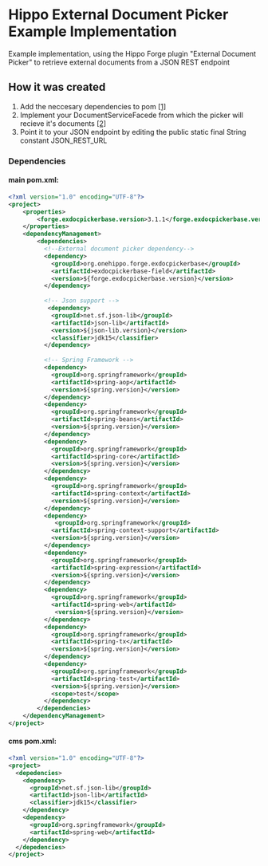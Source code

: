 # Hippo External Document Picker Example Implementation
Example implementation, using the Hippo Forge plugin "External Document Picker" to retrieve external documents from a JSON REST endpoint

## How it was created
1. Add the neccesary dependencies to pom [[1]](#1)
2. Implement your DocumentServiceFacede from which the picker will recieve it's documents [[2]](cms/src/main/java/com/incentro/externaldocumentpicker/field/DocumentServiceFacade.java)
3. Point it to your JSON endpoint by editing the public static final String constant JSON_REST_URL


### <a name="1"></a> Dependencies
#### main pom.xml:
```xml
<?xml version="1.0" encoding="UTF-8"?>
<project>
    <properties>
        <forge.exdocpickerbase.version>3.1.1</forge.exdocpickerbase.version>
    </properties>
    <dependencyManagement>
        <dependencies>
          <!--External document picker dependency-->
          <dependency>
            <groupId>org.onehippo.forge.exdocpickerbase</groupId>
            <artifactId>exdocpickerbase-field</artifactId>
            <version>${forge.exdocpickerbase.version}</version>
          </dependency>
          
          <!-- Json support -->
           <dependency>
            <groupId>net.sf.json-lib</groupId>
            <artifactId>json-lib</artifactId>
            <version>${json-lib.version}</version>
            <classifier>jdk15</classifier>
          </dependency>
          
          <!-- Spring Framework -->
          <dependency>
            <groupId>org.springframework</groupId>
            <artifactId>spring-aop</artifactId>
            <version>${spring.version}</version>
          </dependency>
          <dependency>
            <groupId>org.springframework</groupId>
            <artifactId>spring-beans</artifactId>
            <version>${spring.version}</version>
          </dependency>
          <dependency>
            <groupId>org.springframework</groupId>
            <artifactId>spring-core</artifactId>
            <version>${spring.version}</version>
          </dependency>
          <dependency>
            <groupId>org.springframework</groupId>
            <artifactId>spring-context</artifactId>
            <version>${spring.version}</version>
          </dependency>
          <dependency>
             <groupId>org.springframework</groupId>
            <artifactId>spring-context-support</artifactId>
            <version>${spring.version}</version>
          </dependency>
          <dependency>
            <groupId>org.springframework</groupId>
            <artifactId>spring-expression</artifactId>
            <version>${spring.version}</version>
          </dependency>
          <dependency>
            <groupId>org.springframework</groupId>
            <artifactId>spring-web</artifactId>
             <version>${spring.version}</version>
          </dependency>
          <dependency>
            <groupId>org.springframework</groupId>
            <artifactId>spring-tx</artifactId>
            <version>${spring.version}</version>
          </dependency>
          <dependency>
            <groupId>org.springframework</groupId>
            <artifactId>spring-test</artifactId>
            <version>${spring.version}</version>
            <scope>test</scope>
          </dependency>
        </dependencies>
    </dependencyManagement>
</project>
```
#### cms pom.xml:
```xml
<?xml version="1.0" encoding="UTF-8"?>
<project>
  <depedencies>
    <dependency>
      <groupId>net.sf.json-lib</groupId>
      <artifactId>json-lib</artifactId>
      <classifier>jdk15</classifier>
    </dependency>
    <dependency>
      <groupId>org.springframework</groupId>
      <artifactId>spring-web</artifactId>
    </dependency>
  </depedencies>
</project>
```